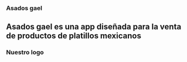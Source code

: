 ### Asados gael
## Asados gael es una app diseñada para la venta de productos de platillos mexicanos

### Nuestro logo

